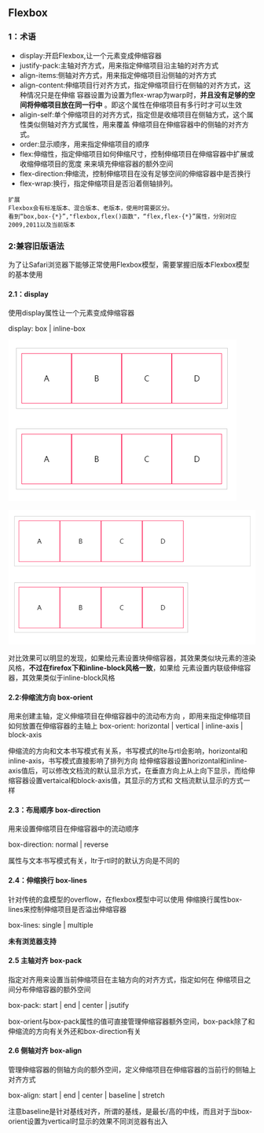 ## Flexbox
### 1：术语
- display:开启Flexbox,让一个元素变成伸缩容器
- justify-pack:主轴对齐方式，用来指定伸缩项目沿主轴的对齐方式
- align-items:侧轴对齐方式，用来指定伸缩项目沿侧轴的对齐方式
- align-content:伸缩项目行对齐方式，指定伸缩项目行在侧轴的对齐方式，这种情况只是在伸缩
容器设置为设置为flex-wrap为warp时，**并且没有足够的空间将伸缩项目放在同一行中**
。即这个属性在伸缩项目有多行时才可以生效
- aligin-self:单个伸缩项目的对齐方式，指定但是收缩项目在侧轴方式，这个属性类似侧轴对齐方式属性，用来覆盖
伸缩项目在伸缩容器中的侧轴的对齐方式。
- order:显示顺序，用来指定伸缩项目的顺序
- flex:伸缩性，指定伸缩项目如何伸缩尺寸，控制伸缩项目在伸缩容器中扩展或收缩伸缩项目的宽度
来来填充伸缩容器的额外空间
- flex-direction:伸缩流，控制伸缩项目在没有足够空间的伸缩容器中是否换行
- flex-wrap:换行，指定伸缩项目是否沿着侧轴排列。

```
扩展
Flexbox会有标准版本、混合版本、老版本，使用时需要区分。
看到“box,box-{*}”,"flexbox,flex()函数"，“flex,flex-{*}”属性，分别对应2009,2011以及当前版本
```
### 2:兼容旧版语法
为了让Safari浏览器下能够正常使用Flexbox模型，需要掌握旧版本Flexbox模型的基本使用

#### 2.1：display

使用display属性让一个元素变成伸缩容器

display: box | inline-box



![box-1](box-1.jpg)

![box-2](box-2.jpg)

对比效果可以明显的发现，如果给元素设置块伸缩容器，其效果类似块元素的渲染风格，**不过在firefox下和inline-block风格一致**，如果给
元素设置内联级伸缩容器，其效果类似于inline-block风格

#### 2.2:伸缩流方向 box-orient

用来创建主轴，定义伸缩项目在伸缩容器中的流动布方向
，即用来指定伸缩项目如何放置在伸缩容器的主轴上
box-orient: horizontal | vertical | inline-axis | block-axis

伸缩流的方向和文本书写模式有关系，书写模式的lte与rtl会影响，horizontal和inline-axis，书写模式直接影响了排列方向
给伸缩容器设置horizontal和inline-axis值后，可以修改文档流的默认显示方式，在垂直方向上从上向下显示，而给伸缩容器设置vertaical和block-axis值，其显示的方式和
文档流默认显示的方式一样

#### 2.3：布局顺序 box-direction

用来设置伸缩项目在伸缩容器中的流动顺序

box-direction: normal | reverse

属性与文本书写模式有关，ltr于rtl时的默认方向是不同的

#### 2.4：伸缩换行 box-lines

针对传统的盒模型的overflow，在flexbox模型中可以使用
伸缩换行属性box-lines来控制伸缩项目是否溢出伸缩容器

box-lines: single | multiple

**未有浏览器支持**

#### 2.5 主轴对齐 box-pack

指定对齐用来设置当前伸缩项目在主轴方向的对齐方式，指定如何在
伸缩项目之间分布伸缩容器的额外空间

box-pack: start | end | center | jsutify

box-orient与box-pack属性的值可直接管理伸缩容器额外空间，box-pack除了和
伸缩流的方向有关外还和box-direction有关

#### 2.6 侧轴对齐 box-align
管理伸缩容器的侧轴方向的额外空间，定义伸缩项目在伸缩容器的当前行的侧轴上
对齐方式

box-align: start | end | center | baseline | stretch

注意baseline是针对基线对齐，所谓的基线，是最长/高的中线，而且对于当box-orient设置为vertical时显示的效果不同浏览器有出入


